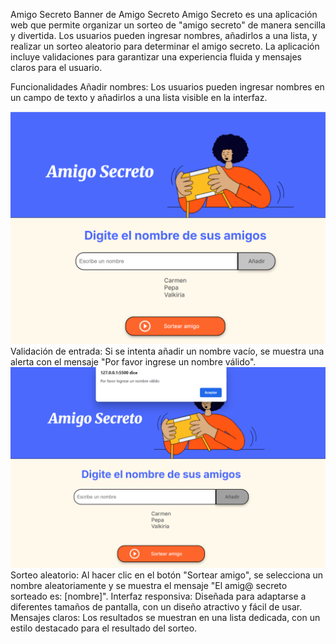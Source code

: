 Amigo Secreto
Banner de Amigo Secreto
Amigo Secreto es una aplicación web que permite organizar un sorteo de "amigo secreto" de manera sencilla y divertida. Los usuarios pueden ingresar nombres, añadirlos a una lista, y realizar un sorteo aleatorio para determinar el amigo secreto. La aplicación incluye validaciones para garantizar una experiencia fluida y mensajes claros para el usuario.

Funcionalidades
Añadir nombres: Los usuarios pueden ingresar nombres en un campo de texto y añadirlos a una lista visible en la interfaz.

![Image_Alt](https://github.com/cgerc/challenge-amigo-secreto/blob/da0c6459eaf6b0db07c25c1d91c595a1b79ad154/a%C3%B1adir.png)
Validación de entrada: Si se intenta añadir un nombre vacío, se muestra una alerta con el mensaje "Por favor ingrese un nombre válido".
![Image_Alt](https://github.com/cgerc/challenge-amigo-secreto/blob/e684cce3918d771e3464466f4835da22295b3464/validacion%20nombre.png)
Sorteo aleatorio: Al hacer clic en el botón "Sortear amigo", se selecciona un nombre aleatoriamente y se muestra el mensaje "El amig@ secreto sorteado es: [nombre]".
Interfaz responsiva: Diseñada para adaptarse a diferentes tamaños de pantalla, con un diseño atractivo y fácil de usar.
Mensajes claros: Los resultados se muestran en una lista dedicada, con un estilo destacado para el resultado del sorteo.


